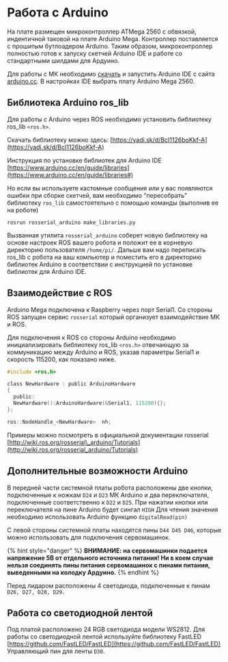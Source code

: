 # Работа с Arduino

На плате размещен микроконтроллер ATMega 2560 с обвязкой, индентичной таковой на плате Arduino Mega. Контроллер поставляется с прошитым бутлоадером Arduino. Таким образом, микроконтроллер полностью готов к запуску скетчей Arduino IDE и работе со стандартными шилдами для Ардуино.

Для работы с МК необходимо [скачать](https://www.arduino.cc/en/Main/Software) и запустить Arduino IDE с сайта[ arduino.cc](https://www.arduino.cc/en/Main/Software). В настройках IDE выбрать плату Arduino Mega 2560.

## Библиотека Arduino ros\_lib

Для работы с Arduino через ROS необходимо установить библиотеку ros\_lib `<ros.h>`.

Скачать библиотеку можно здесь: [https://yadi.sk/d/BcI1126boKkf-A](https://yadi.sk/d/BcI1126boKkf-A)

Инструкция по установке библиотек для Arduino IDE [https://www.arduino.cc/en/guide/libraries](https://www.arduino.cc/en/guide/libraries#)

Но если вы используете кастомные сообщения или у вас появляются ошибки при сборке скетчей, вам необходимо "пересобрать" библиотеку `ros_lib` самостоятельно с помощью команды \(выполнив ее на роботе\)

```text
rosrun rosserial_arduino make_libraries.py
```

Вызванная утилита `rosserial_arduino` соберет новую библиотеку на основе настроек ROS вашего робота и положит ее в корневую директорию пользователя `/home/pi/`. Дальше вам надо переписать ros\_lib с робота на ваш компьютер и поместить его в директорию библиотек Arduino в соответствии с инструкцией по установке библиотек для Arduino IDE.

## Взаимодействие с ROS

Arduino Mega подключена к Raspberry через порт Serial1. Со стороны ROS запущен сервис `rosserial` который организует взаимодействие МК и ROS.

Для подключения к ROS со стороны Arduino необходимо инициализировать библиотеку ros\_lib `<ros.h>` отвечающую за коммуникацию между Arduino и ROS, указав параметры Serial1 и скорость 115200, как показано ниже.

```c
#include <ros.h>

class NewHardware : public ArduinoHardware
{
  public:
  NewHardware():ArduinoHardware(&Serial1, 115200){};
};

ros::NodeHandle_<NewHardware>  nh;
```

Примеры можно посмотреть в официальной документации rosserial [http://wiki.ros.org/rosserial\_arduino/Tutorials](http://wiki.ros.org/rosserial_arduino/Tutorials)

## Дополнительные возможности Arduino

В передней части системной платы робота расположены две кнопки, подключенные к ножкам `D24` и `D23` МК Arduino и два переключателя, подключенные соответственно к `D22` и `D25`. При нажатии кнопки или переключателя на пине Arduino будет сингал `HIGH` Для чтения значения необходимо использовать Arduino функцию `digitalRead(pin)`

С левой стороны системной платы находятся пины `D44 D45 D46`, которые можно использовать для подключения сервомашинок. 

{% hint style="danger" %}
**ВНИМАНИЕ: на сервомашинки подается напряжение 5В от отдельного источника питания! Ни в коем случае нельзя соединять пины питания сервомашинок с пинами питания, выведенными на колодку Ардуино.**
{% endhint %}

Перед лидаром расположены 4 светодиода, подключенные к пинам `D26, D27, D28, D29.`

## Работа со светодиодной лентой

Под платой расположено 24 RGB светодиода модели WS2812. Для работы со светодиодной лентой используйте библиотеку FastLED [https://github.com/FastLED/FastLED](https://github.com/FastLED/FastLED) Управляющий пин для ленты `D30`.

